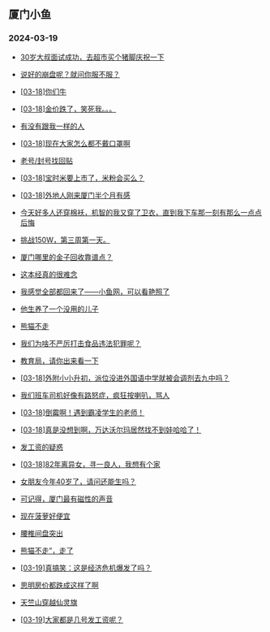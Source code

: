 ## 厦门小鱼 
### 2024-03-19

+ [30岁大叔面试成功，去超市买个猪脚庆祝一下](http://bbs.xmfish.com/read-htm-tid-18161989.html)

+ [说好的崩盘呢？就问你服不服？](http://bbs.xmfish.com/read-htm-tid-18162058.html)

+ [[03-18]你们牛](http://bbs.xmfish.com/read-htm-tid-18162005.html)

+ [[03-18]金价跌了，笑死我。。。](http://bbs.xmfish.com/read-htm-tid-18162222.html)

+ [有没有跟我一样的人](http://bbs.xmfish.com/read-htm-tid-18161976.html)

+ [[03-18]现在大家怎么都不戴口罩啊](http://bbs.xmfish.com/read-htm-tid-18162012.html)

+ [老号/封号找回贴](http://bbs.xmfish.com/read-htm-tid-18161978.html)

+ [[03-18]宝时米要上市了，米粉会买么？](http://bbs.xmfish.com/read-htm-tid-18162185.html)

+ [[03-18]外地人刚来厦门半个月有感](http://bbs.xmfish.com/read-htm-tid-18162187.html)

+ [今天好多人还穿棉袄，机智的我又穿了卫衣，直到我下车那一刻有那么一点点后悔](http://bbs.xmfish.com/read-htm-tid-18161993.html)

+ [挑战150W，第三周第一天。](http://bbs.xmfish.com/read-htm-tid-18162315.html)

+ [厦门哪里的金子回收靠谱点？](http://bbs.xmfish.com/read-htm-tid-18162113.html)

+ [这本经真的很难念](http://bbs.xmfish.com/read-htm-tid-18162373.html)

+ [我感觉全部都回来了——小鱼网，可以看艳照了](http://bbs.xmfish.com/read-htm-tid-18162336.html)

+ [他生养了一个没用的儿子](http://bbs.xmfish.com/read-htm-tid-18162468.html)

+ [熊猫不走](http://bbs.xmfish.com/read-htm-tid-18162294.html)

+ [我们为啥不严厉打击食品违法犯罪呢？](http://bbs.xmfish.com/read-htm-tid-18162233.html)

+ [教育局，请你出来看一下](http://bbs.xmfish.com/read-htm-tid-18162552.html)

+ [[03-18]外附小小升初，派位没进外国语中学就被会调剂去九中吗？](http://bbs.xmfish.com/read-htm-tid-18162408.html)

+ [我们班车司机好像有路怒症，疯狂按喇叭，骂人](http://bbs.xmfish.com/read-htm-tid-18162452.html)

+ [[03-18]倒霉啊！遇到霸凌学生的老师！](http://bbs.xmfish.com/read-htm-tid-18162440.html)

+ [[03-18]真是没想到啊，万达沃尔玛居然找不到娃哈哈了！](http://bbs.xmfish.com/read-htm-tid-18162547.html)

+ [发工资的疑惑](http://bbs.xmfish.com/read-htm-tid-18162628.html)

+ [[03-18]82年离异女，寻一良人，我想有个家](http://bbs.xmfish.com/read-htm-tid-18162361.html)

+ [女朋友今年40岁了，请问还能生吗？](http://bbs.xmfish.com/read-htm-tid-18162736.html)

+ [可记得，厦门最有磁性的声音](http://bbs.xmfish.com/read-htm-tid-18162557.html)

+ [现在菠萝好便宜](http://bbs.xmfish.com/read-htm-tid-18162466.html)

+ [腰椎间盘突出](http://bbs.xmfish.com/read-htm-tid-18162525.html)

+ [熊猫不走”，走了](http://bbs.xmfish.com/read-htm-tid-18162535.html)

+ [[03-19]真搞笑：这是经济危机爆发了吗？](http://bbs.xmfish.com/read-htm-tid-18162768.html)

+ [思明房价都跌成这样了啊](http://bbs.xmfish.com/read-htm-tid-18162486.html)

+ [天竺山穿越仙灵旗](http://bbs.xmfish.com/read-htm-tid-18162551.html)

+ [[03-19]大家都是几号发工资呢？](http://bbs.xmfish.com/read-htm-tid-18162718.html)

